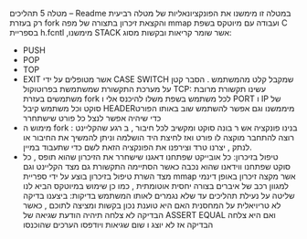 מטלה 5 תהליכים – Readme
במטלה זו מימשנו את הפונקציונאליות של מטלה רביעית רק בעזרת fork והקצאת זיכרון
בתצורה של מפה mmap ועבודה עם מיוטקס בשפת C בספריית h.fcntl ,מימשנו STACK
אשר שומר קריאות ובקשות מסוג:
- PUSH
- POP
- TOP
- EXIT
אשר מטופלים על ידי CASE SWITCH שמקבל קלט מהמשתמש .
הסבר קטן על מערכת התקשורת שמשתמשת בפרוטוקול TCP:
עשינו תקשורת מרובת משתמשים בעזרת fork לכל משתמש בשפת
משלו להיכנס אלי ו PORT ו IP של סוקט וכל משתמש קיבל HEADERמיממשנו
וגם אפשר להשתמש שוב באותו הפורט כדי שיהיה אפשר לנצל כל פורט שישתחרר
- מימוש ה fork :
בנינו פונקציה אש ר בונה סוקט ומקשיב לכל חיבור , ב רגע שהקליינט רוצה להתחבר מוקצה לו
פורט ואז לחיצת היד הושלמה וניתן להמשיך את החיבור או לנתק , יצרנו טרד וצירפנו את
הפונקציה הזאת לשם כדי שתעבוד במיין.
- טיפול בזיכרון:
כל אובייקט שפתחנו דאגנו שישחרר את הזיכרון שהוא תופס , כל סוקט שפתחנו ווידאנו שהוא
נכבה כאשר הסתיימה התקשורת גם מצד הקליינט וגם מצד השרת
טיפול בזיכרון בוצע על ידי ספריית mmap אשר מקצה זיכרון באופן דינמי למגוון רכב של איברים
בצורה יחסית אוטומתית , כמו כן שימוש במיוטקס הביא לנו שליטה על נעילת תהליכים עד שלא
נגמרים לאותו המשתמש
בדיקות:
ביצענו בדיקה לא טריויאלית על המחסנית האם היא טוענת נכון בקשות ומציצה לתוכם , כאשר
הבדיקה לא צלחה תיהיה הודעת שגיאה של ASSERT EQUAL ואם היא צלחה הבדיקה אז לא יוצג ו
שום שגיאות ויודפסו הערכים שהוכנסו
